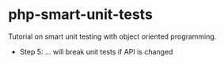 php-smart-unit-tests
====================

Tutorial on smart unit testing with object oriented programming.

* Step 5: ... will break unit tests if API is changed
